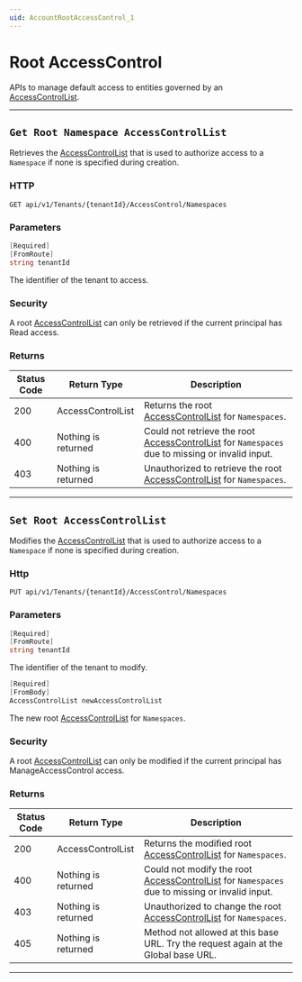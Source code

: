 ```yaml
---
uid: AccountRootAccessControl_1
---
```


# Root AccessControl

APIs to manage default access to entities governed by an [AccessControlList](xref:accessControl).

***

## `Get Root Namespace AccessControlList`

Retrieves the [AccessControlList](xref:accessControl) that is used to authorize access to a `Namespace` if none is specified during creation.

### HTTP

`GET api/v1/Tenants/{tenantId}/AccessControl/Namespaces`


### Parameters

```csharp
[Required]
[FromRoute]
string tenantId
```

The identifier of the tenant to access.


### Security

A root [AccessControlList](xref:accessControl) can only be retrieved if the current principal has Read access.

### Returns

| Status Code | Return Type | Description |
| --- | --- | ---  |
| 200 | AccessControlList | Returns the root [AccessControlList](xref:accessControl) for `Namespaces`. |
| 400 | Nothing is returned | Could not retrieve the root [AccessControlList](xref:accessControl) for `Namespaces` due to missing or invalid input. |
| 403 | Nothing is returned | Unauthorized to retrieve the root [AccessControlList](xref:accessControl) for `Namespaces`. |


***

## `Set Root AccessControlList`

Modifies the [AccessControlList](xref:accessControl) that is used to authorize access to a `Namespace` if none is specified during creation.

### Http

`PUT api/v1/Tenants/{tenantId}/AccessControl/Namespaces`


### Parameters

```csharp
[Required]
[FromRoute]
string tenantId
```

The identifier of the tenant to modify.
```csharp
[Required]
[FromBody]
AccessControlList newAccessControlList
```

The new root [AccessControlList](xref:accessControl) for `Namespaces`.


### Security

A root [AccessControlList](xref:accessControl) can only be modified if the current principal has ManageAccessControl access.

### Returns

| Status Code | Return Type | Description |
| --- | --- | ---  |
| 200 | AccessControlList | Returns the modified root [AccessControlList](xref:accessControl) for `Namespaces`. |
| 400 | Nothing is returned | Could not modify the root [AccessControlList](xref:accessControl) for `Namespaces` due to missing or invalid input. |
| 403 | Nothing is returned | Unauthorized to change the root [AccessControlList](xref:accessControl) for `Namespaces`. |
| 405 | Nothing is returned | Method not allowed at this base URL. Try the request again at the Global base URL. |


***

